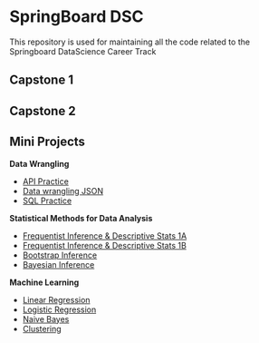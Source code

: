 # SpringBoard DSC
This repository is used for maintaining all the code related to the Springboard DataScience Career Track

## Capstone 1


## Capstone 2


## Mini Projects

**Data Wrangling**
- [API Practice](https://github.com/Shankar11/My_DataScience_Track/blob/master/Mini_Projects/api_practice/api_data_wrangling_mini_project.ipynb)
- [Data wrangling JSON](https://github.com/Shankar11/My_DataScience_Track/blob/master/Mini_Projects/data_wrangling_json/data_wrangling_json/sliderule_dsi_json_exercise.ipynb)
- [SQL Practice](https://github.com/Shankar11/My_DataScience_Track/blob/master/Mini_Projects/sql_practice/1520094343_sql_project.sql)

**Statistical Methods for Data Analysis**
- [Frequentist Inference & Descriptive Stats 1A](https://github.com/Shankar11/My_DataScience_Track/blob/master/Mini_Projects/inferential_statistics_frequentist/inferential_statistics_frequentist_mini-projects6.28.19/inferential_statistics_1a-Q6.25.ipynb)
- [Frequentist Inference & Descriptive Stats 1B](https://github.com/Shankar11/My_DataScience_Track/blob/master/Mini_Projects/inferential_statistics_frequentist/inferential_statistics_frequentist_mini-projects6.28.19/inferential_statistics_1b-Q6.25.ipynb)
- [Bootstrap Inference](https://github.com/Shankar11/My_DataScience_Track/blob/master/Mini_Projects/Bootstrap_Inference/Bootstrap_Inference_Mini-Project8.19/inferential_statistics_2-Q.ipynb)
- [Bayesian Inference](https://github.com/Shankar11/My_DataScience_Track/blob/master/Mini_Projects/Bayesian_stats/Bayesian_stats_Q6.28/inferential_statistics_3-Q.ipynb)

**Machine Learning**
- [Linear Regression](https://github.com/Shankar11/My_DataScience_Track/blob/master/Mini_Projects/linear_regression/Mini_Project_Linear_Regression.ipynb)
- [Logistic Regression](https://github.com/Shankar11/My_DataScience_Track/blob/master/Mini_Projects/logistic_regression/Mini_Project_Logistic_Regression.ipynb)
- [Naive Bayes](https://github.com/Shankar11/My_DataScience_Track/blob/master/Mini_Projects/naive_bayes/Mini_Project_Naive_Bayes.ipynb)
- [Clustering](https://github.com/Shankar11/My_DataScience_Track/blob/master/Mini_Projects/clustering/Mini_Project_Clustering.ipynb)
